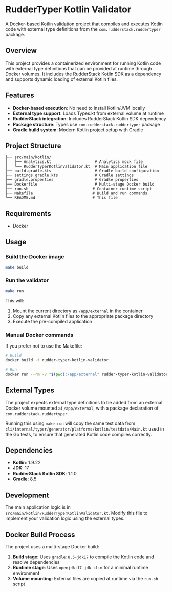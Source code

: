 # RudderTyper Kotlin Validator

A Docker-based Kotlin validation project that compiles and executes Kotlin code with external type definitions from the `com.rudderstack.ruddertyper` package.

## Overview

This project provides a containerized environment for running Kotlin code with external type definitions that can be provided at runtime through Docker volumes. It includes the RudderStack Kotlin SDK as a dependency and supports dynamic loading of external Kotlin files.

## Features

- **Docker-based execution**: No need to install Kotlin/JVM locally
- **External type support**: Loads Types.kt from external volume at runtime
- **RudderStack integration**: Includes RudderStack Kotlin SDK dependency
- **Package structure**: Types use `com.rudderstack.ruddertyper` package
- **Gradle build system**: Modern Kotlin project setup with Gradle

## Project Structure

```
├── src/main/kotlin/
│   ├── Analytics.kt                   # Analytics mock file
│   └── RudderTyperKotlinValidator.kt  # Main application file
├── build.gradle.kts                   # Gradle build configuration
├── settings.gradle.kts                # Gradle settings
├── gradle.properties                  # Gradle properties
├── Dockerfile                         # Multi-stage Docker build
├── run.sh                            # Container runtime script
├── Makefile                          # Build and run commands
└── README.md                         # This file
```

## Requirements

- Docker

## Usage

### Build the Docker image

```bash
make build
```

### Run the validator

```bash
make run
```

This will:

1. Mount the current directory as `/app/external` in the container
2. Copy any external Kotlin files to the appropriate package directory
3. Execute the pre-compiled application

### Manual Docker commands

If you prefer not to use the Makefile:

```bash
# Build
docker build -t rudder-typer-kotlin-validator .

# Run
docker run --rm -v "$(pwd):/app/external" rudder-typer-kotlin-validator
```

## External Types

The project expects external type definitions to be added from an external Docker volume mounted at `/app/external`, with a package declaration of `com.rudderstack.ruddertyper`.

Running this using `make run` will copy the same test data from `cli/internal/typer/generator/platforms/kotlin/testdata/Main.kt` used in the Go tests, to ensure that generated Kotlin code compiles correctly.

## Dependencies

- **Kotlin**: 1.9.22
- **JDK**: 17
- **RudderStack Kotlin SDK**: 1.1.0
- **Gradle**: 8.5

## Development

The main application logic is in `src/main/kotlin/RudderTyperKotlinValidator.kt`. Modify this file to implement your validation logic using the external types.

## Docker Build Process

The project uses a multi-stage Docker build:

1. **Build stage**: Uses `gradle:8.5-jdk17` to compile the Kotlin code and resolve dependencies
2. **Runtime stage**: Uses `openjdk:17-jdk-slim` for a minimal runtime environment
3. **Volume mounting**: External files are copied at runtime via the `run.sh` script
